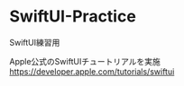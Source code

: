 # SwiftUI-Practice
SwiftUI練習用

Apple公式のSwiftUIチュートリアルを実施
https://developer.apple.com/tutorials/swiftui
